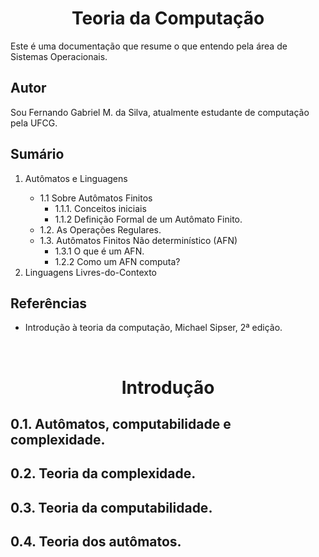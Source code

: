 
<h1 align="center"> Teoria da Computação </h1> 

Este é uma documentação que resume o que entendo pela área de Sistemas Operacionais.

## Autor

Sou Fernando Gabriel M. da Silva, atualmente estudante de computação pela UFCG.

## Sumário

<ol>
    <li> Autômatos e Linguagens </li>
        <ul>
            <li> 1.1 Sobre Autômatos Finitos
                <ul>
                    <li> 1.1.1. Conceitos iniciais</li>
                    <li> 1.1.2 Definição Formal de um Autômato Finito.</li>
                </ul>
            </li>
            <li> 1.2. As Operações Regulares.</li>
            <li> 1.3. Autômatos Finitos Não determinístico (AFN)
                <ul>
                    <li> 1.3.1 O que é um AFN.</li>
                    <li> 1.2.2 Como um AFN computa?</li>
                </ul>
            </li>
        </ul>
    <li> Linguagens Livres-do-Contexto </li>
</ol>

## Referências
* Introdução à teoria da computação, Michael Sipser, 2ª edição.
<br/>

<h1 align="center"> Introdução </h1> 

## 0.1. Autômatos, computabilidade e complexidade.
## 0.2. Teoria da complexidade.
## 0.3. Teoria da computabilidade.
## 0.4. Teoria dos autômatos.

